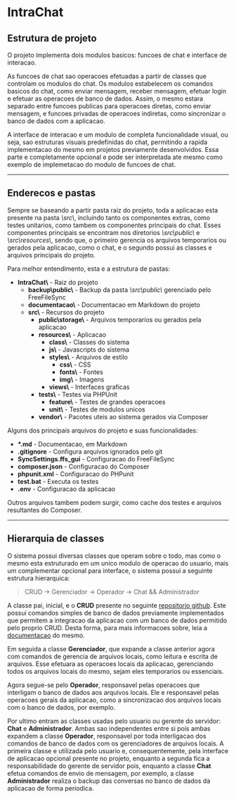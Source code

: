 # IntraChat

## Estrutura de projeto

O projeto implementa dois modulos basicos: funcoes de chat e interface de interacao.

As funcoes de chat sao operacoes efetuadas a partir de classes que controlam os modulos do chat. Os modulos estabelecem os comandos basicos do chat, como enviar mensagem, receber mensagem, efetuar login e efetuar as operacoes de banco de dados. Assim, o mesmo estara separado entre funcoes publicas para operacoes diretas, como enviar mensagem, e funcoes privadas de operacoes indiretas, como sincronizar o banco de dados com a aplicacao.

A interface de interacao e um modulo de completa funcionalidade visual, ou seja, sao estruturas visuais predefinidas do chat, permitindo a rapida implementacao do mesmo em projetos previamente desenvolvidos. Essa parte e completamente opcional e pode ser interpretada ate mesmo como exemplo de implemetacao do modulo de funcoes de chat.

-----

## Enderecos e pastas

Sempre se baseando a partir pasta raiz do projeto, toda a aplicacao esta presente na pasta _\\src\\_, incluindo tanto os componentes extras, como testes unitarios, como tambem os componentes principais do chat. Esses componentes principais se encontram nos diretorios _\\src\\public\\_ e _\\src\\resources\\_, sendo que, o primeiro gerencia os arquivos temporarios ou gerados pela aplicacao, como o chat, e o segundo possui as classes e arquivos principais do projeto.

Para melhor entendimento, esta e a estrutura de pastas:

- **IntraChat\\** - Raiz do projeto
  - **backup\\public\\** - Backup da pasta _\\src\\public\\_ gerenciado pelo FreeFileSync
  - **documentacao\\** - Documentacao em Markdown do projeto
  - **src\\** - Recursos do projeto
    - **public\\storage\\** - Arquivos temporarios ou gerados pela aplicacao
    - **resources\\** - Aplicacao
      - **class\\** - Classes do sistema
      - **js\\** - Javascripts do sistema
      - **styles\\** - Arquivos de estilo
        - **css\\** - CSS
        - **fonts\\** - Fontes
        - **img\\** - Imagens
      - **views\\** - Interfaces graficas
    - **tests\\** - Testes via PHPUnit
      - **feature\\** - Testes de grandes operacoes
      - **unit\\** - Testes de modulos unicos
    - **vendor\\** - Pacotes uteis ao sistema gerados via Composer

Alguns dos principais arquivos do projeto e suas funcionalidades:

- **\*.md** - Documentacao, em Markdown
- **.gitignore** - Configura arquivos ignorados pelo git
- **SyncSettings.ffs_gui** - Configuracao do FreeFileSync
- **composer.json** - Configuracao do Composer
- **phpunit.xml** - Configuracao do PHPunit
- **test.bat** - Executa os testes
- **.env** - Configuracao da aplicacao

Outros arquivos tambem podem surgir, como cache dos testes e arquivos resultantes do Composer.

-----

## Hierarquia de classes

O sistema possui diversas classes que operam sobre o todo, mas como o mesmo esta estruturado em um unico modulo de operacao do usuario, mais um complementar opcional para interface, o sistema possui a seguinte estrutura hierarquica:

> CRUD -> Gerenciador -> Operador -> Chat && Administrador

A classe pai, inicial, e o **CRUD** presente no seguinte [repositorio github](https://github.com/MateusBMP/CRUD). Este possui comandos simples de banco de dados previamente implementados que permitem a integracao da aplicacao com um banco de dados permitido pelo proprio CRUD. Desta forma, para mais informacoes sobre, leia a [documentacao](https://github.com/MateusBMP/CRUD/blob/master/documentacao/apresentacao.md) do mesmo.

Em seguida a classe **Gerenciador**, que expande a classe anterior agora com comandos de gerencia de arquivos locais, como leitura e escrita de arquivos. Esse efetuara as operacoes locais da aplicacao, gerenciando todos os arquivos locais do mesmo, sejam eles temporarios ou essenciais.

Agora segue-se pelo **Operador**, responsavel pelas operacoes que interligam o banco de dados aos arquivos locais. Ele e responsavel pelas operacoes gerais da aplicacao, como a sincronizacao dos arquivos locais com o banco de dados, por exemplo.

Por ultimo entram as classes usadas pelo usuario ou gerente do servidor: **Chat** e **Administrador**. Ambas sao independentes entre si pois ambas expandem a classe **Operador**, responsavel por toda interligacao dos comandos de banco de dados com os gerenciadores de arquivos locais. A primeira classe e utilizada pelo usuario e, consequentemente, pela interface de aplicacao opcional presente no projeto, enquanto a segunda fica a responsabilidade do gerente de servidor pois, enquanto a classe **Chat** efetua comandos de envio de mensagem, por exemplo, a classe **Administrador** realiza o backup das conversas no banco de dados da aplicacao de forma periodica.